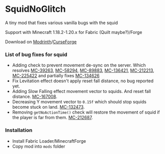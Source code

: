 # SquidNoGlitch
A tiny mod that fixes various vanilla bugs with the squid

Support with Minecraft 1.18.2-1.20.x for Fabric (Quilt maybe?)/Forge

Download on [Modrinth](https://modrinth.com/mod/squid-no-glitch)/[CurseForge](https://curseforge.com/minecraft/mc-mods/squid-no-glitch)

### List of bug fixes for squid
- Adding check to prevent movement de-sync on the server. Which resolves [MC-39263](https://bugs.mojang.com/browse/MC-39263), [MC-58294](https://bugs.mojang.com/browse/MC-58294), [MC-89883](https://bugs.mojang.com/browse/MC-89883), [MC-136421](https://bugs.mojang.com/browse/MC-136421), [MC-212213](https://bugs.mojang.com/browse/MC-212213), [MC-225422](https://bugs.mojang.com/browse/MC-225422) and partially fixes [MC-134626](https://bugs.mojang.com/browse/MC-134626)
- Fix Levitation effect doesn't apply reset fall distance, no bug reported yet.
- Adding Slow Falling effect movement vector to squids. And reset fall distance. [MC-167008](https://bugs.mojang.com/browse/MC-167008).
- Decreasing Y movement vector to `0.15f` which should stop squids become stuck on land. [MC-132473](https://bugs.mojang.com/browse/MC-132473).
- Removing `getNoActionTime()` check will restore the movement of squid if the player is far from them. [MC-212687](https://bugs.mojang.com/browse/MC-212687).

### Installation
- Install Fabric Loader/MinecraftForge
- Copy mod into `mods` folder